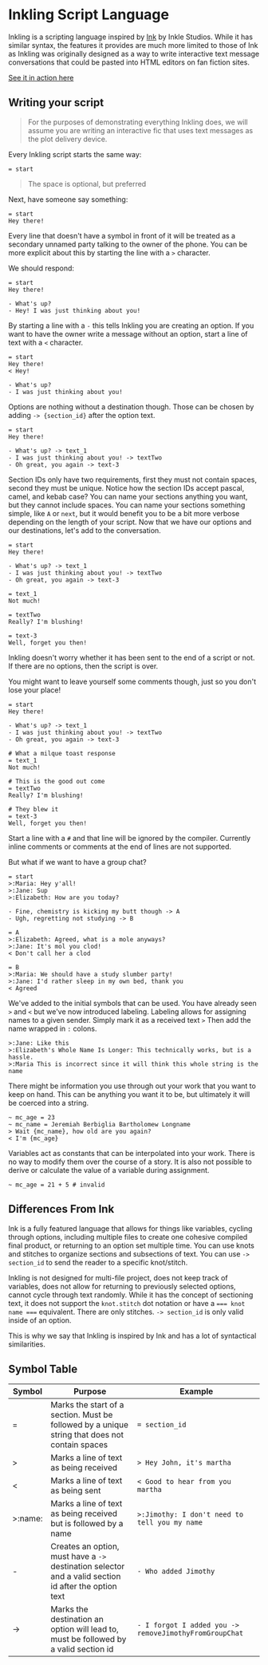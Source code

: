 # Inkling Script Language

Inkling is a scripting language inspired by [Ink](https://www.inklestudios.com/ink/) by Inkle Studios. While it has similar syntax, the features it provides are much more limited to those of Ink as Inkling was originally designed as a way to write interactive text message conversations that could be pasted into HTML editors on fan fiction sites.

[See it in action here](https://codepen.io/gingerchew/pen/myJNaZM/91484ea1b7bfed643b4683753950177e)

## Writing your script

> For the purposes of demonstrating everything Inkling does, we will assume you are writing an interactive fic that uses text messages as the plot delivery device.

Every Inkling script starts the same way:

```
= start
```

> The space is optional, but preferred

Next, have someone say something:

```
= start
Hey there!
```

Every line that doesn't have a symbol in front of it will be treated as a secondary unnamed party talking to the owner of the phone. You can be more explicit about this by starting the line with a `>` character.

We should respond:

```
= start
Hey there!

- What's up?
- Hey! I was just thinking about you!
```

By starting a line with a `-` this tells Inkling you are creating an option. If you want to have the owner write a message without an option, start a line of text with a `<` character.

```
= start
Hey there!
< Hey!

- What's up?
- I was just thinking about you!
```
Options are nothing without a destination though. Those can be chosen by adding `-> {section_id}` after the option text.

```
= start
Hey there!

- What's up? -> text_1
- I was just thinking about you! -> textTwo
- Oh great, you again -> text-3
```

Section IDs only have two requirements, first they must not contain spaces, second they must be unique.
Notice how the section IDs accept pascal, camel, and kebab case? You can name your sections anything you want, but they cannot include spaces. You can name your sections something simple, like `A` or `next`, but it would benefit you to be a bit more verbose depending on the length of your script. Now that we have our options and our destinations, let's add to the conversation.

```
= start
Hey there!

- What's up? -> text_1
- I was just thinking about you! -> textTwo
- Oh great, you again -> text-3

= text_1
Not much!

= textTwo
Really? I'm blushing!

= text-3
Well, forget you then!
```

Inkling doesn't worry whether it has been sent to the end of a script or not. If there are no options, then the script is over.

You might want to leave yourself some comments though, just so you don't lose your place!

```
= start
Hey there!

- What's up? -> text_1
- I was just thinking about you! -> textTwo
- Oh great, you again -> text-3

# What a milque toast response
= text_1
Not much!

# This is the good out come
= textTwo
Really? I'm blushing!

# They blew it
= text-3
Well, forget you then!
```

Start a line with a `#` and that line will be ignored by the compiler. Currently inline comments or comments at the end of lines are not supported.

But what if we want to have a group chat?

```
= start
>:Maria: Hey y'all!
>:Jane: Sup
>:Elizabeth: How are you today?

- Fine, chemistry is kicking my butt though -> A
- Ugh, regretting not studying -> B

= A
>:Elizabeth: Agreed, what is a mole anyways?
>:Jane: It's mol you clod!
< Don't call her a clod

= B
>:Maria: We should have a study slumber party!
>:Jane: I'd rather sleep in my own bed, thank you
< Agreed
```

We've added to the initial symbols that can be used. You have already seen `>` and `<` but we've now introduced labeling. Labeling allows for assigning names to a given sender. Simply mark it as a received text `>` Then add the name wrapped in `:` colons.

```
>:Jane: Like this
>:Elizabeth's Whole Name Is Longer: This technically works, but is a hassle.
>:Maria This is incorrect since it will think this whole string is the name
```

There might be information you use through out your work that you want to keep on hand. This can be anything you want it to be, but ultimately it will be coerced into a string.

```
~ mc_age = 23
~ mc_name = Jeremiah Berbiglia Bartholomew Longname
> Wait {mc_name}, how old are you again?
< I'm {mc_age}
```

Variables act as constants that can be interpolated into your work. There is no way to modify them over the course of a story. It is also not possible to derive or calculate the value of a variable during assignment.

```
~ mc_age = 21 + 5 # invalid
```

## Differences From Ink

Ink is a fully featured language that allows for things like variables, cycling through options, including multiple files to create one cohesive compiled final product, or returning to an option set multiple time. You can use knots and stitches to organize sections and subsections of text. You can use `-> section_id` to send the reader to a specific knot/stitch.

Inkling is not designed for multi-file project, does not keep track of variables, does not allow for returning to previously selected options, cannot cycle through text randomly. While it has the concept of sectioning text, it does not support the `knot.stitch` dot notation or have a `=== knot name ===` equivalent. There are only stitches. `-> section_id` is only valid inside of an option.

This is why we say that Inkling is inspired by Ink and has a lot of syntactical similarities.

## Symbol Table

| Symbol | Purpose                                                                                               | Example                                                |
|--------|-------------------------------------------------------------------------------------------------------|--------------------------------------------------------|
| =      | Marks the start of a section. Must be followed by a unique string that does not contain spaces        | `= section_id`                                         |
| >      | Marks a line of text as being received                                                                | `> Hey John, it's martha`                              |
| <      | Marks a line of text as being sent                                                                    | `< Good to hear from you martha`                       |
| >:name:     | Marks a line of text as being received but is followed by a name                                      | `>:Jimothy: I don't need to tell you my name`           |
| -      | Creates an option, must have a `->` destination selector and a valid section id after the option text | `- Who added Jimothy`            |
| ->     | Marks the destination an option will lead to, must be followed by a valid section id                  | `- I forgot I added you -> removeJimothyFromGroupChat` |